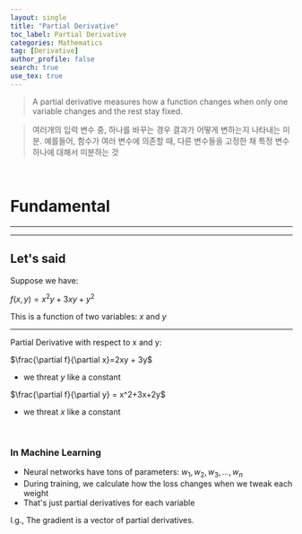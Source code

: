 ```yaml
---
layout: single
title: "Partial Derivative"
toc_label: Partial Derivative
categories: Mathematics
tag: [Derivative]
author_profile: false
search: true
use_tex: true
---
```


> A partial derivative measures how a function changes when only one variable changes and the rest stay fixed.


> 여러개의 입력 변수 중, 하나를 바꾸는 경우 결과가 어떻게 변하는지 나타내는 미분.
> 예를들어, 함수가 여러 변수에 의존할 때, 다른 변수들을 고정한 채 특정 변수 하나에 대해서 미분하는 것

<br>

# Fundamental


---

---


## Let's said



Suppose we have:

$f(x,y)=x^2 y+3xy+ y^2$

This is a function of two variables: $x$ and $y$

---

Partial Derivative with respect to x and y:

$\frac{\partial f}{\partial x}=2xy + 3y$

- we threat $y$ like a constant

$\frac{\partial f}{\partial y} = x^2+3x+2y$

- we threat $x$ like a constant

<Br>

### In Machine Learning

- Neural networks have tons of parameters: $w_1, w_2, w_3, ..., w_n$
- During training, we calculate how the loss changes when we tweak each weight
- That's just partial derivatives for each variable

I.g., The gradient is a vector of partial derivatives.

